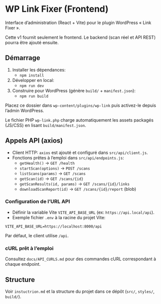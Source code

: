 # WP Link Fixer (Frontend)

Interface d’administration (React + Vite) pour le plugin WordPress « Link Fixer ».

Cette v1 fournit seulement le frontend. Le backend (scan réel et API REST) pourra être ajouté ensuite.

## Démarrage

1. Installer les dépendances:
   - `npm install`
2. Développer en local:
   - `npm run dev`
3. Construire pour WordPress (génère `build/` + `manifest.json`):
   - `npm run build`

Placez ce dossier dans `wp-content/plugins/wp-link` puis activez-le depuis l’admin WordPress.

Le fichier PHP `wp-link.php` charge automatiquement les assets packagés (JS/CSS) en lisant `build/manifest.json`.

## Appels API (axios)

- Client HTTP: `axios` est ajouté et configuré dans `src/api/client.js`.
- Fonctions prêtes à l’emploi dans `src/api/endpoints.js`:
  - `getHealth()` → `GET /health`
  - `startScan(options)` → `POST /scans`
  - `listScans(params)` → `GET /scans`
  - `getScan(id)` → `GET /scans/{id}`
  - `getScanResults(id, params)` → `GET /scans/{id}/links`
  - `downloadScanReport(id)` → `GET /scans/{id}/report` (blob)

### Configuration de l’URL API

- Définir la variable Vite `VITE_API_BASE_URL` (ex: `https://api.local/api`).
- Exemple fichier `.env` à la racine du projet Vite:

```
VITE_API_BASE_URL=https://localhost:8000/api
```

Par défaut, le client utilise `/api`.

### cURL prêt à l’emploi

Consultez `docs/API_CURLS.md` pour des commandes cURL correspondant à chaque endpoint.

## Structure

Voir `instuctrion.md` et la structure du projet dans ce dépôt (`src/`, `styles/`, `build/`).
